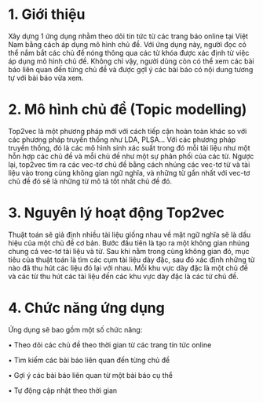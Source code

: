 # 1. Giới thiệu
Xây dựng 1 ứng dụng nhằm theo dõi tin tức từ các trang báo online tại Việt Nam bằng cách áp dụng mô hình chủ đề. Với ứng dụng này, người đọc có thể nắm bắt các 
chủ đề nóng thông qua các từ khóa được xác định từ việc áp dụng mô hình chủ đề. Không chỉ vậy, người dùng còn có thể xem các bài báo liên quan đến từng chủ đề và được gợI 
ý các bài báo có nội dung tương tự với bài báo vừa xem.
# 2. Mô hình chủ đề (Topic modelling)
Top2vec là một phương pháp mới với cách tiếp cận hoàn toàn khác so với các phương pháp truyền thống như LDA, PLSA… Với các phương pháp truyền thống, đó là các mô hình sinh xác suất trong đó mỗi tài liệu như một hỗn hợp các chủ đề và mỗi chủ đề như một sự phân phối của các từ. Ngược lại, top2vec tìm ra các vec-tơ chủ đề bằng cách nhúng các vec-tơ từ và tài liệu vào trong cùng không gian ngữ nghĩa, và những từ gần nhất với vec-tơ chủ đề đó sẽ là những từ mô tả tốt nhất chủ đề đó.
# 3. Nguyên lý hoạt động Top2vec
Thuật toán sẽ giả định nhiều tài liệu giống nhau về mặt ngữ nghĩa sẽ là dấu hiệu của một chủ đề cơ bản. Bước đầu tiên là tạo ra một không gian nhúng chung cá vec-tơ tài liệu và từ. 
Sau khi nằm trong cùng không gian đó, mục tiêu của thuật toán là tìm các cụm tài liệu dày đặc, sau đó xác định những từ nào đã thu hút các liệu đó lại với nhau. 
Mỗi khu vực dày đặc là một chủ đề và các từ thu hút các tài liệu đến các khu vực dày đặc là các từ chủ đề.
 # 4. Chức năng ứng dụng
Ứng dụng sẽ bao gồm một số chức năng:

• Theo dõi các chủ đề theo thời gian từ các trang tin tức online

• Tìm kiếm các bài báo liên quan đến từng chủ đề

• Gợi ý các bài báo liên quan từ một bài báo cụ thể

• Tự động cập nhật theo thời gian


